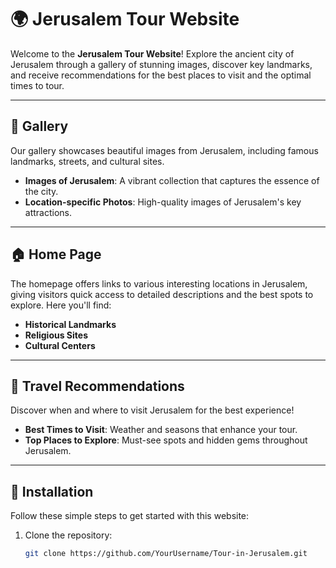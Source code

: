 # 🌍 Jerusalem Tour Website

Welcome to the **Jerusalem Tour Website**! Explore the ancient city of Jerusalem through a gallery of stunning images, discover key landmarks, and receive recommendations for the best places to visit and the optimal times to tour.

---

## 📸 **Gallery**

Our gallery showcases beautiful images from Jerusalem, including famous landmarks, streets, and cultural sites.

- **Images of Jerusalem**: A vibrant collection that captures the essence of the city.
- **Location-specific Photos**: High-quality images of Jerusalem's key attractions.

---

## 🏠 **Home Page**

The homepage offers links to various interesting locations in Jerusalem, giving visitors quick access to detailed descriptions and the best spots to explore. Here you'll find:

- **Historical Landmarks**
- **Religious Sites**
- **Cultural Centers**

---

## 🌟 **Travel Recommendations**

Discover when and where to visit Jerusalem for the best experience!

- **Best Times to Visit**: Weather and seasons that enhance your tour.
- **Top Places to Explore**: Must-see spots and hidden gems throughout Jerusalem.

---

## 🚀 **Installation**

Follow these simple steps to get started with this website:

1. Clone the repository:
   ```bash
   git clone https://github.com/YourUsername/Tour-in-Jerusalem.git